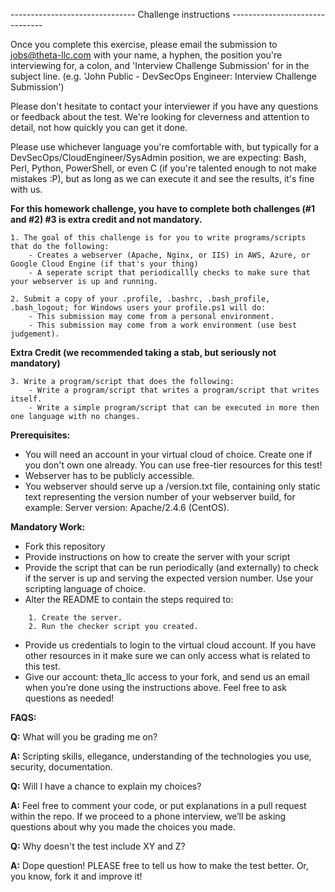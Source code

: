 ------------------------------- Challenge instructions -------------------------------

Once you complete this exercise, please email the submission to jobs@theta-llc.com with your name, a hyphen, the position you're interviewing for, a colon, and 'Interview Challenge Submission' for in  the subject line. (e.g. 'John Public - DevSecOps Engineer: Interview Challenge Submission') 

Please don't hesitate to contact your interviewer if you have any questions or feedback about the test. We're looking for cleverness and attention to detail, not how quickly you can get it done.

Please use whichever language you're comfortable with, but typically for a DevSecOps/CloudEngineer/SysAdmin position, we are expecting: Bash, Perl, Python, PowerShell, or even C (if you're talented enough to not make mistakes :P), but as long as we can execute it and see the results, it's fine with us.

**For this homework challenge, you have to complete both challenges (#1 and #2) #3 is extra credit and not mandatory.**

    1. The goal of this challenge is for you to write programs/scripts that do the following:
        - Creates a webserver (Apache, Nginx, or IIS) in AWS, Azure, or Google Cloud Engine (if that's your thing)
        - A seperate script that periodicallly checks to make sure that your webserver is up and running.
        
    2. Submit a copy of your .profile, .bashrc, .bash_profile, .bash_logout; for Windows users your profile.ps1 will do:
        - This submission may come from a personal environment.
        - This submission may come from a work environment (use best judgement).

**Extra Credit (we recommended taking a stab, but seriously not mandatory)**

    3. Write a program/script that does the following:
        - Write a program/script that writes a program/script that writes itself.
        - Write a simple program/script that can be executed in more then one language with no changes.

**Prerequisites:**

- You will need an account in your virtual cloud of choice. Create one if you don't own one already. You can use free-tier resources for this test!
- Webserver has to be publicly accessible.
- You webserver should serve up a /version.txt file, containing only static text representing the version number of your webserver build, for example: Server version: Apache/2.4.6 (CentOS).

**Mandatory Work:**

- Fork this repository
- Provide instructions on how to create the server with your script
- Provide the script that can be run periodically (and externally) to check if the server is up and serving the expected version number. Use your scripting language of choice.
- Alter the README to contain the steps required to:

```
    1. Create the server.
    2. Run the checker script you created.
```

- Provide us credentials to login to the virtual cloud account. If you have other resources in it make sure we can only access what is related to this test.
- Give our account: theta_llc access to your fork, and send us an email when you’re done using the instructions above. Feel free to ask questions as needed!

**FAQS:**

**Q:** What will you be grading me on?

**A:** Scripting skills, ellegance, understanding of the technologies you use, security, documentation.


**Q:** Will I have a chance to explain my choices?

**A:** Feel free to comment your code, or put explanations in a pull request within the repo. If we proceed to a phone interview, we’ll be asking questions about why you made the choices you made.

**Q:** Why doesn't the test include XY and Z?

**A:** Dope question! PLEASE free to tell us how to make the test better. Or, you know, fork it and improve it! 
